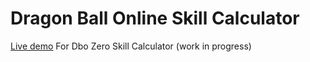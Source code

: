 # Dragon Ball Online Skill Calculator

[Live demo](https://tiago-ga.github.io/DboZeroSkillCalculator/) For Dbo Zero Skill Calculator (work in progress)
